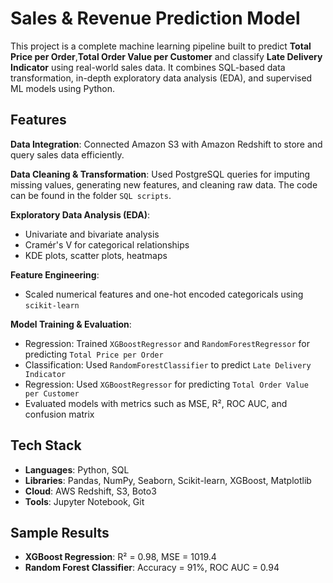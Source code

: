 # Sales & Revenue Prediction Model

This project is a complete machine learning pipeline built to predict **Total Price per Order**,**Total Order Value per Customer** and classify **Late Delivery Indicator** using real-world sales data. It combines SQL-based data transformation, in-depth exploratory data analysis (EDA), and supervised ML models using Python.

## Features

**Data Integration**: Connected Amazon S3 with Amazon Redshift to store and query sales data efficiently.

**Data Cleaning & Transformation**: Used PostgreSQL queries for imputing missing values, generating new features, and cleaning raw data. The code can be found in the folder `SQL scripts`.
  
**Exploratory Data Analysis (EDA)**:
  - Univariate and bivariate analysis
  - Cramér's V for categorical relationships
  - KDE plots, scatter plots, heatmaps
    
**Feature Engineering**:
  - Scaled numerical features and one-hot encoded categoricals using `scikit-learn`
    
**Model Training & Evaluation**:
  - Regression: Trained `XGBoostRegressor` and `RandomForestRegressor` for predicting `Total Price per Order`
  - Classification: Used `RandomForestClassifier` to predict `Late Delivery Indicator`
  - Regression: Used `XGBoostRegressor` for predicting `Total Order Value per Customer`
  - Evaluated models with metrics such as MSE, R², ROC AUC, and confusion matrix


##  Tech Stack

- **Languages**: Python, SQL
- **Libraries**: Pandas, NumPy, Seaborn, Scikit-learn, XGBoost, Matplotlib
- **Cloud**: AWS Redshift, S3, Boto3
- **Tools**: Jupyter Notebook, Git

## Sample Results

- **XGBoost Regression**: R² = 0.98, MSE = 1019.4  
- **Random Forest Classifier**: Accuracy = 91%, ROC AUC = 0.94


